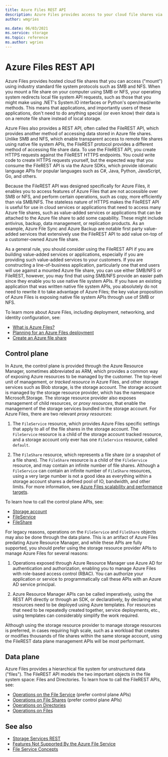 ```yaml
---
title: Azure Files REST API
description: Azure Files provides access to your cloud file shares via the SMB, NFS, and FileREST file system protocols. The Azure Files FileREST protocol enables software vendors and regular Azure users to easily and efficiently write applications and services that talk to Azure file shares.
author: wmgries

ms.date: 06/03/2021
ms.service: storage
ms.topic: reference
ms.author: wgries
---
```


# Azure Files REST API
Azure Files provides hosted cloud file shares that you can access ("mount") using industry standard file system protocols such as SMB and NFS. When you mount a file share on your computer using SMB or NFS, your operating system redirects local file system API requests, such as those that you might make using .NET's System.IO interfaces or Python's open/read/write methods. This means that applications, and importantly users of these applications, don't need to do anything special (or even know) their data is on a remote file share instead of local storage.

Azure Files also provides a REST API, often called the FileREST API, which provides another method of accessing data stored in Azure file shares. Unlike SMB and NFS, which enable transparent access to remote file shares using native file system APIs, the FileREST protocol provides a different method of accessing file share data. To use the FileREST API, you create HTTPS requests against the FileREST HTTPS endpoints. You could write code to create HTTPS requests yourself, but the expected way that you consume the FileREST API is via the Azure SDKs, which provide idiomatic language APIs for popular languages such as C#, Java, Python, JavaScript, Go, and others.

Because the FileREST API was designed specifically for Azure Files, it enables you to access features of Azure Files that are not accessible over SMB or NFS, and perform certain operations, such as copy, more efficiently than via SMB/NFS. The stateless nature of HTTPS makes the FileREST API is useful for use in cloud services or applications that need to access many Azure file shares, such as value-added services or applications that can be attached to the Azure file share to add some capability. These might include antivirus, backup, data management, or replication products. As an example, Azure File Sync and Azure Backup are notable first party value-added services that extensively use the FileREST API to add value on-top of a customer-owned Azure file share.

As a general rule, you should consider using the FileREST API if you are building value-added services or applications, especially if you are providing such value-added services to your customers. If you are constructing a line-of-business application, particularly one that end users will use against a mounted Azure file share, you can use either SMB/NFS or FileREST, however, you may find that using SMB/NFS provide an easier path since they enable you to use native file system APIs. If you have an existing application that was written native file system APIs, you absolutely do not need to rewrite it to take advantage of Azure Files; the key value proposition of Azure Files is exposing native file system APIs through use of SMB or NFS.

To learn more about Azure Files, including deployment, networking, and identity configuration, see:

- [What is Azure Files?](/azure/storage/files/storage-files-introduction)
- [Planning for an Azure Files deployment](/azure/storage/files/storage-files-planning)
- [Create an Azure file share](/azure/storage/files/storage-how-to-create-file-share)

## Control plane
In Azure, the control plane is provided through the Azure Resource Manager, sometimes abbreviated as ARM, which provides a common way of exposing Azure resources to be managed by the customer. The top-level unit of management, or *tracked resource* in Azure Files, and other storage services such as Blob storage, is the storage account. The storage account is managed by the storage resource provider, which has the namespace Microsoft.Storage. The storage resource provider also exposes management of child resources, or *proxy resources*, that enable the management of the storage services bundled in the storage account. For Azure Files, there are two relevant *proxy resources*:

1. The `FileService` resource, which provides Azure Files specific settings that apply to all of the file shares in the storage account. The `FileService` resource is a child of the storage account tracked resource, and a storage account only ever has one `FileService` resource, called `default`.

2. The `FileShare` resource, which represents a file share (or a snapshot of a file share). The `FileShare` resource is a child of the `FileService` resource, and may contain an infinite number of file shares. Although a `FileService` can contain an infinite number of `FileShare` resources, using a very large number is not a good idea as everything within a storage account shares a defined pool of IO, bandwidth, and other limits. For more information, see [Azure Files scalability and performance targets](/azure/storage/files/storage-files-scale-targets).

To learn how to call the control plane APIs, see:

- [Storage account](/rest/api/storagerp)
- [FileService](/rest/api/storagerp/file-services)
- [FileShare](/rest/api/storagerp/file-shares)

For legacy reasons, operations on the `FileService` and `FileShare` objects may also be done through the data plane. This is an artifact of Azure Files predating Azure Resource Manager, and while these APIs are fully supported, you should prefer using the storage resource provider APIs to manage Azure Files for several reasons:

1. Operations exposed through Azure Resource Manager use Azure AD for authentication and authorization, enabling you to manage Azure Files with role-based access control (RBAC). You can authorize your application or service to programmatically call these APIs with an Azure AD service principal.

2. Azure Resource Manager APIs can be called imperatively, using the REST API directly or through an SDK, or declaratively, by declaring what resources need to be deployed using Azure templates. For resources that need to be repeatedly created together, service deployments, etc., using templates can considerably simplify the work required.

Although using the storage resource provider to manage storage resources is preferred, in cases requiring high scale, such as a workload that creates or modifies thousands of file shares within the same storage account, using the FileREST data plane management APIs will be most performant.

## Data plane
Azure Files provides a hierarchical file system for unstructured data ("files"). The FileREST API models the two important objects in the file system space: Files and Directories. To learn how to call the FileREST APIs, see:

- [Operations on the File Service](Operations-on-the-Account--File-Service-.md) (prefer control plane APIs)
- [Operations on File Shares](Operations-on-Shares--File-Service-.md) (prefer control plane APIs)
- [Operations on Directories](Operations-on-Directories.md)
- [Operations on Files](Operations-on-Files.md)

## See also
- [Storage Services REST](Azure-Storage-Services-REST-API-Reference.md)
- [Features Not Supported By the Azure File Service](Features-Not-Supported-By-the-Azure-File-Service.md)
- [File Service Concepts](File-Service-Concepts.md)
